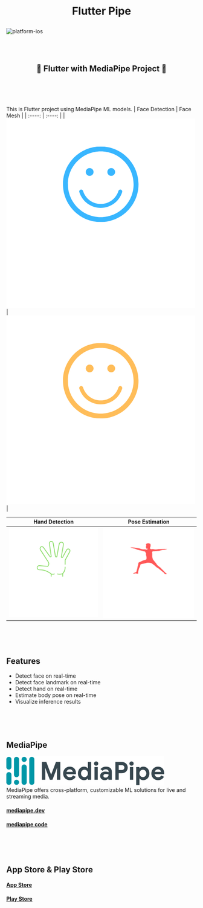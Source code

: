 # <p align="center"> Flutter Pipe </p>

![platform-ios](https://img.shields.io/badge/platform-ios%20%7C%20android-lightgrey)

<br>
<br>

## <p align="center"> 🌟 Flutter with MediaPipe Project 🌟 </p>
<br>
<br>
<br>

This is Flutter project using MediaPipe ML models.
| Face Detection | Face Mesh |
| :----: | :----: |
| <img src="assets/images/smile_blue.png"> | <img src="assets/images/smile_yellow.png"> |

| Hand Detection | Pose Estimation |
| :----: | :----: |
| <img src="assets/images/hand_green.png"> | <img src="assets/images/pose_red.png"> |

<br>
<br>
<br>

## Features

- Detect face on real-time
- Detect face landmark on real-time
- Detect hand on real-time
- Estimate body pose on real-time
- Visualize inference results


<br>
<br>
<br>


## MediaPipe

![mediapipe](assets/images/mediapipe.png)
<br>
MediaPipe offers cross-platform, customizable ML solutions for live and streaming media.
#### [mediapipe.dev](https://mediapipe.dev/)
#### [mediapipe code](https://github.com/google/mediapipe)


<br>
<br>
<br>

## App Store & Play Store


#### [App Store](https://github.com/JaeHeee/FlutterWithMediaPipe)
#### [Play Store](https://github.com/JaeHeee/FlutterWithMediaPipe)
